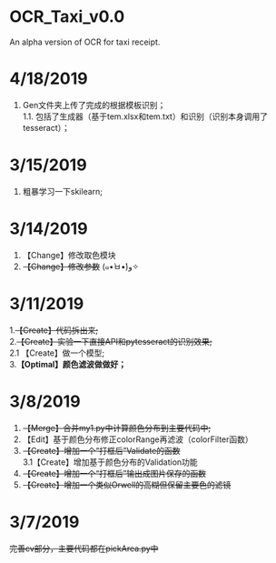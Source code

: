 # OCR_Taxi_v0.0
An alpha version of OCR for taxi receipt.

# 4/18/2019
1. Gen文件夹上传了完成的根据模板识别；<br>
  1.1. 包括了生成器（基于tem.xlsx和tem.txt）和识别（识别本身调用了tesseract）；

# 3/15/2019
1. 粗暴学习一下skilearn;

# 3/14/2019
1. 【Change】修改取色模块
2. ~~【Change】修改参数~~ (๑•̀ㅂ•́)و✧

# 3/11/2019
1.~~【Create】代码拆出来;~~<br>
2.~~【Create】实验一下直接API和pytesseract的识别效果;~~<br>
2.1 【Create】做一个模型;<br>
3.**【Optimal】颜色滤波做做好；**<br>

# 3/8/2019
1. ~~【Merge】合并my1.py中计算颜色分布到主要代码中;~~
2. 【Edit】基于颜色分布修正colorRange再滤波（colorFilter函数）
3. ~~【Create】增加一个“打框后”Validate的函数~~<br>
3.1【Create】增加基于颜色分布的Validation功能
4. ~~【Create】增加一个“打框后”输出成图片保存的函数~~
5. ~~【Create】增加一个类似Orwell的高糊但保留主要色的滤镜~~

# 3/7/2019
~~完善cv部分，主要代码都在pickArea.py中~~



